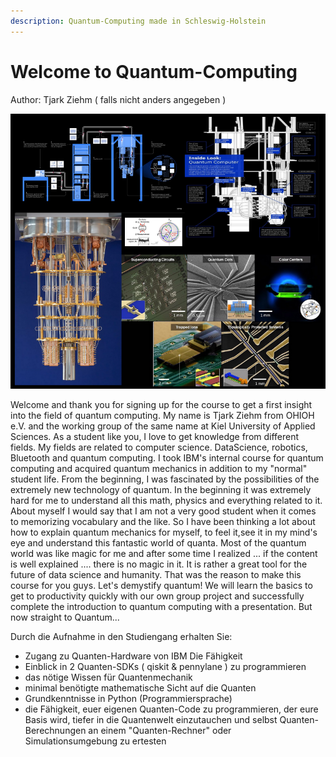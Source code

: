```yaml
---
description: Quantum-Computing made in Schleswig-Holstein
---
```


# Welcome to Quantum-Computing

Author: Tjark Ziehm ( falls nicht anders angegeben )

![Quantum-Hardware](<.gitbook/assets/grafik (2).png>)

Welcome and thank you for signing up for the course to get a first insight into the field of quantum computing. My name is Tjark Ziehm from OHIOH e.V. and the working group of the same name at Kiel University of Applied Sciences. As a student like you, I love to get knowledge from different fields. My fields are related to computer science. DataScience, robotics, Bluetooth and quantum computing. I took IBM's internal course for quantum computing and acquired quantum mechanics in addition to my "normal" student life. From the beginning, I was fascinated by the possibilities of the extremely new technology of quantum. In the beginning it was extremely hard for me to understand all this math, physics and everything related to it. About myself I would say that I am not a very good student when it comes to memorizing vocabulary and the like. So I have been thinking a lot about how to explain quantum mechanics for myself, to feel it,see it in my mind's eye and understand this fantastic world of quanta. Most of the quantum world was like magic for me and after some time I realized ... if the content is well explained .... there is no magic in it. It is rather a great tool for the future of data science and humanity. That was the reason to make this course for you guys. Let's demystify quantum! We will learn the basics to get to productivity quickly with our own group project and successfully complete the introduction to quantum computing with a presentation. But now straight to Quantum...



Durch die Aufnahme in den Studiengang erhalten Sie:

* Zugang zu Quanten-Hardware von IBM Die Fähigkeit
* Einblick in 2 Quanten-SDKs ( qiskit & pennylane ) zu programmieren
* das nötige Wissen für Quantenmechanik
* minimal benötigte mathematische Sicht auf die Quanten
* Grundkenntnisse in Python (Programmiersprache)
* die Fähigkeit, euer eigenen Quanten-Code zu programmieren, der eure Basis wird, tiefer in die Quantenwelt einzutauchen und selbst Quanten-Berechnungen an einem "Quanten-Rechner" oder Simulationsumgebung zu ertesten
